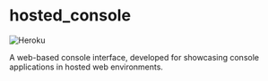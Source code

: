 # hosted_console

![[Heroku](http://heroku-badge.herokuapp.com/?app=angularjs-crypto&style=flat&svg=1)](https://hosted-console.herokuapp.com/)

A web-based console interface, developed for showcasing console applications in hosted web environments.
